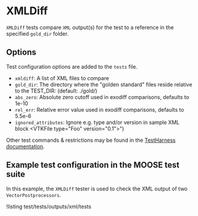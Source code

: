 # XMLDiff

`XMLDiff` tests compare `XML` output(s) for the test to a reference in the specified
`gold_dir` folder.

## Options

Test configuration options are added to the `tests` file.

- `xmldiff`: A list of XML files to compare
- `gold_dir`: The directory where the \"golden standard\" files reside relative to the TEST_DIR: (default: ./gold/)
- `abs_zero`: Absolute zero cutoff used in exodiff comparisons, defaults to 1e-10
- `rel_err`: Relative error value used in exodiff comparisons, defaults to 5.5e-6
- `ignored_attributes`: Ignore e.g. type and/or version in sample XML block <VTKFile type=\"Foo\" version=\"0.1\">")


Other test commands & restrictions may be found in the [TestHarness documentation](TestHarness.md).

## Example test configuration in the MOOSE test suite

In this example, the `XMLDiff` tester is used to check the XML output of two `VectorPostprocessors`.

!listing test/tests/outputs/xml/tests
